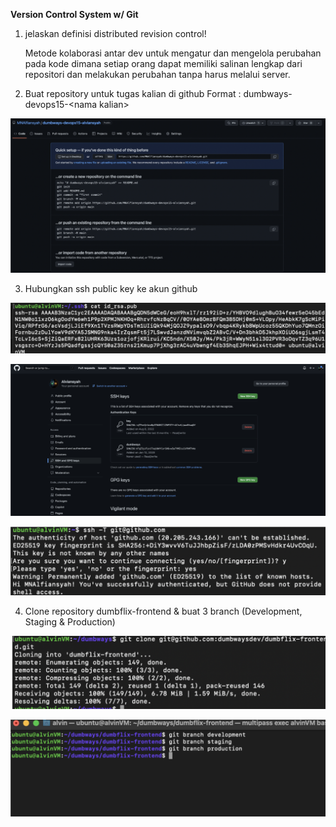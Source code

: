 **Version Control System w/ Git**



1. jelaskan definisi distributed revision control!

    Metode kolaborasi antar dev untuk mengatur dan mengelola perubahan pada kode dimana setiap orang dapat memiliki salinan lengkap dari repositori dan melakukan perubahan tanpa harus melalui server.

2. Buat repository untuk tugas kalian di github Format : dumbways-devops15-&lt;nama kalian>

![alt_text](./images/1.png "image_tooltip")


3. Hubungkan ssh public key ke akun github

![alt_text](./images/2.png "image_tooltip")

![alt_text](./images/3.png "image_tooltip")

![alt_text](./images/4.png "image_tooltip")


4. Clone repository dumbflix-frontend & buat 3 branch (Development, Staging & Production)

![alt_text](./images/5.png "image_tooltip")

![alt_text](./images/6.png "image_tooltip")


